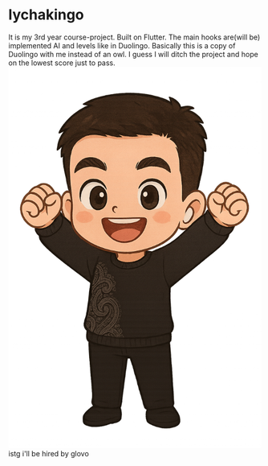# lychakingo

It is my 3rd year course-project.
Built on Flutter.
The main hooks are(will be) implemented AI and levels like in Duolingo.
Basically this is a copy of Duolingo with me instead of an owl.
I guess I will ditch the project and hope on the lowest score just to pass.
![lmao xd](assets\images\cheer_chibi.png)
istg i'll be hired by glovo